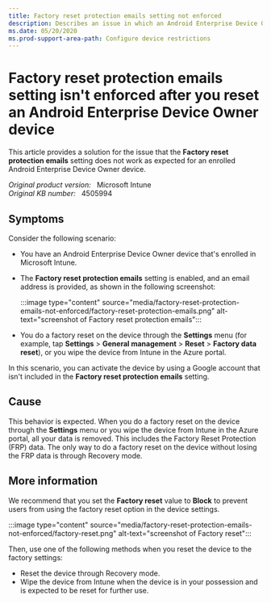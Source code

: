 ```yaml
---
title: Factory reset protection emails setting not enforced
description: Describes an issue in which an Android Enterprise Device Owner device can be activated by using a Google account that isn't included in the factory reset protection email message setting.
ms.date: 05/20/2020
ms.prod-support-area-path: Configure device restrictions
---
```

# Factory reset protection emails setting isn't enforced after you reset an Android Enterprise Device Owner device

This article provides a solution for the issue that the **Factory reset protection emails** setting does not work as expected for an enrolled Android Enterprise Device Owner device.

_Original product version:_ &nbsp; Microsoft Intune  
_Original KB number:_ &nbsp; 4505994

## Symptoms

Consider the following scenario:

- You have an Android Enterprise Device Owner device that's enrolled in Microsoft Intune.
- The **Factory reset protection emails** setting is enabled, and an email address is provided, as shown in the following screenshot:

  :::image type="content" source="media/factory-reset-protection-emails-not-enforced/factory-reset-protection-emails.png" alt-text="screenshot of Factory reset protection emails":::

- You do a factory reset on the device through the **Settings** menu (for example, tap **Settings** > **General management** > **Reset** > **Factory data reset**), or you wipe the device from Intune in the Azure portal.

In this scenario, you can activate the device by using a Google account that isn't included in the **Factory reset protection emails** setting.

## Cause

This behavior is expected. When you do a factory reset on the device through the **Settings** menu or you wipe the device from Intune in the Azure portal, all your data is removed. This includes the Factory Reset Protection (FRP) data. The only way to do a factory reset on the device without losing the FRP data is through Recovery mode.

## More information

We recommend that you set the **Factory reset** value to **Block** to prevent users from using the factory reset option in the device settings.

:::image type="content" source="media/factory-reset-protection-emails-not-enforced/factory-reset.png" alt-text="screenshot of Factory reset":::

Then, use one of the following methods when you reset the device to the factory settings:

- Reset the device through Recovery mode.
- Wipe the device from Intune when the device is in your possession and is expected to be reset for further use.
